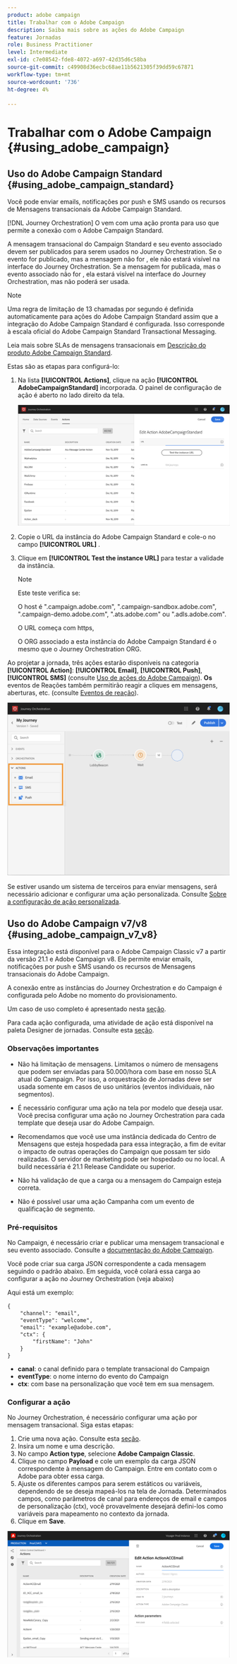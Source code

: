 ```yaml
---
product: adobe campaign
title: Trabalhar com o Adobe Campaign
description: Saiba mais sobre as ações do Adobe Campaign
feature: Jornadas
role: Business Practitioner
level: Intermediate
exl-id: c7e08542-fde8-4072-a697-42d35d6c58ba
source-git-commit: c49908d36ecbc68ae11b5621305f39dd59c67871
workflow-type: tm+mt
source-wordcount: '736'
ht-degree: 4%

---
```


# Trabalhar com o Adobe Campaign {#using_adobe_campaign}

## Uso do Adobe Campaign Standard {#using_adobe_campaign_standard}

Você pode enviar emails, notificações por push e SMS usando os recursos de Mensagens transacionais da Adobe Campaign Standard.

[!DNL Journey Orchestration] O vem com uma ação pronta para uso que permite a conexão com o Adobe Campaign Standard.

A mensagem transacional do Campaign Standard e seu evento associado devem ser publicados para serem usados no Journey Orchestration. Se o evento for publicado, mas a mensagem não for , ele não estará visível na interface do Journey Orchestration. Se a mensagem for publicada, mas o evento associado não for , ela estará visível na interface do Journey Orchestration, mas não poderá ser usada.

>[!NOTE]
>
>Uma regra de limitação de 13 chamadas por segundo é definida automaticamente para ações do Adobe Campaign Standard assim que a integração do Adobe Campaign Standard é configurada. Isso corresponde à escala oficial do Adobe Campaign Standard Transactional Messaging.
>
>Leia mais sobre SLAs de mensagens transacionais em [Descrição do produto Adobe Campaign Standard](https://helpx.adobe.com/legal/product-descriptions/campaign-standard.html).

Estas são as etapas para configurá-lo:

1. Na lista **[!UICONTROL Actions]**, clique na ação **[!UICONTROL AdobeCampaignStandard]** incorporada. O painel de configuração de ação é aberto no lado direito da tela.

   ![](../assets/actioncampaign.png)

1. Copie o URL da instância do Adobe Campaign Standard e cole-o no campo **[!UICONTROL URL]** .

1. Clique em **[!UICONTROL Test the instance URL]** para testar a validade da instância.

   >[!NOTE]
   >
   >Este teste verifica se:
   >
   >O host é &quot;.campaign.adobe.com&quot;, &quot;.campaign-sandbox.adobe.com&quot;, &quot;.campaign-demo.adobe.com&quot;, &quot;.ats.adobe.com&quot; ou &quot;.adls.adobe.com&quot;.
   >
   >O URL começa com https,
   >
   >O ORG associado a esta instância do Adobe Campaign Standard é o mesmo que o Journey Orchestration ORG.

Ao projetar a jornada, três ações estarão disponíveis na categoria **[!UICONTROL Action]**: **[!UICONTROL Email]**, **[!UICONTROL Push]**, **[!UICONTROL SMS]** (consulte [Uso de ações do Adobe Campaign](../building-journeys/using-adobe-campaign-actions.md)). **Os** eventos de Reações também permitirão reagir a cliques em mensagens, aberturas, etc. (consulte [Eventos de reação](../building-journeys/reaction-events.md)).

![](../assets/journey58.png)

Se estiver usando um sistema de terceiros para enviar mensagens, será necessário adicionar e configurar uma ação personalizada. Consulte [Sobre a configuração de ação personalizada](../action/about-custom-action-configuration.md).

## Uso do Adobe Campaign v7/v8 {#using_adobe_campaign_v7_v8}

Essa integração está disponível para o Adobe Campaign Classic v7 a partir da versão 21.1 e Adobe Campaign v8. Ele permite enviar emails, notificações por push e SMS usando os recursos de Mensagens transacionais do Adobe Campaign.

A conexão entre as instâncias do Journey Orchestration e do Campaign é configurada pelo Adobe no momento do provisionamento.

Um caso de uso completo é apresentado nesta [seção](../usecase/campaign-v7-v8-use-case.md).

Para cada ação configurada, uma atividade de ação está disponível na paleta Designer de jornadas. Consulte esta [seção](../building-journeys/using-adobe-campaign-actions.md).

### Observações importantes

* Não há limitação de mensagens. Limitamos o número de mensagens que podem ser enviadas para 50.000/hora com base em nosso SLA atual do Campaign. Por isso, a orquestração de Jornadas deve ser usada somente em casos de uso unitários (eventos individuais, não segmentos).

* É necessário configurar uma ação na tela por modelo que deseja usar. Você precisa configurar uma ação no Journey Orchestration para cada template que deseja usar do Adobe Campaign.

* Recomendamos que você use uma instância dedicada do Centro de Mensagens que esteja hospedada para essa integração, a fim de evitar o impacto de outras operações do Campaign que possam ter sido realizadas. O servidor de marketing pode ser hospedado ou no local. A build necessária é 21.1 Release Candidate ou superior.

* Não há validação de que a carga ou a mensagem do Campaign esteja correta.

* Não é possível usar uma ação Campanha com um evento de qualificação de segmento.

### Pré-requisitos

No Campaign, é necessário criar e publicar uma mensagem transacional e seu evento associado. Consulte a [documentação do Adobe Campaign](https://experienceleague.adobe.com/docs/campaign-classic/using/transactional-messaging/introduction/about-transactional-messaging.html#transactional-messaging).

Você pode criar sua carga JSON correspondente a cada mensagem seguindo o padrão abaixo. Em seguida, você colará essa carga ao configurar a ação no Journey Orchestration (veja abaixo)

Aqui está um exemplo:

```
{
    "channel": "email",
    "eventType": "welcome",
    "email": "example@adobe.com",
    "ctx": {
        "firstName": "John"
    }
}
```

* **canal**: o canal definido para o template transacional do Campaign
* **eventType**: o nome interno do evento do Campaign
* **ctx**: com base na personalização que você tem em sua mensagem.

### Configurar a ação

No Journey Orchestration, é necessário configurar uma ação por mensagem transacional. Siga estas etapas:

1. Crie uma nova ação. Consulte esta [seção](../action/action.md).
1. Insira um nome e uma descrição.
1. No campo **Action type**, selecione **Adobe Campaign Classic**.
1. Clique no campo **Payload** e cole um exemplo da carga JSON correspondente à mensagem do Campaign. Entre em contato com o Adobe para obter essa carga.
1. Ajuste os diferentes campos para serem estáticos ou variáveis, dependendo de se deseja mapeá-los na tela de Jornada. Determinados campos, como parâmetros de canal para endereços de email e campos de personalização (ctx), você provavelmente desejará defini-los como variáveis para mapeamento no contexto da jornada.
1. Clique em **Save**.

![](../assets/accintegration1.png)


